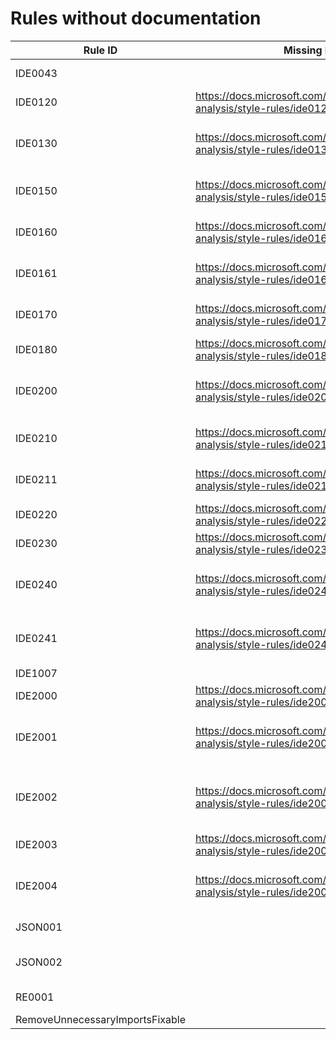 # Rules without documentation

Rule ID | Missing Help Link | Title |
--------|-------------------|-------|
IDE0043 |  | Invalid format string |
IDE0120 | <https://docs.microsoft.com/dotnet/fundamentals/code-analysis/style-rules/ide0120> | Simplify LINQ expression |
IDE0130 | <https://docs.microsoft.com/dotnet/fundamentals/code-analysis/style-rules/ide0130> | Namespace does not match folder structure |
IDE0150 | <https://docs.microsoft.com/dotnet/fundamentals/code-analysis/style-rules/ide0150> | Prefer 'null' check over type check |
IDE0160 | <https://docs.microsoft.com/dotnet/fundamentals/code-analysis/style-rules/ide0160> | Convert to block scoped namespace |
IDE0161 | <https://docs.microsoft.com/dotnet/fundamentals/code-analysis/style-rules/ide0161> | Convert to file-scoped namespace |
IDE0170 | <https://docs.microsoft.com/dotnet/fundamentals/code-analysis/style-rules/ide0170> | Property pattern can be simplified |
IDE0180 | <https://docs.microsoft.com/dotnet/fundamentals/code-analysis/style-rules/ide0180> | Use tuple to swap values |
IDE0200 | <https://docs.microsoft.com/dotnet/fundamentals/code-analysis/style-rules/ide0200> | Remove unnecessary lambda expression |
IDE0210 | <https://docs.microsoft.com/dotnet/fundamentals/code-analysis/style-rules/ide0210> | Convert to top-level statements |
IDE0211 | <https://docs.microsoft.com/dotnet/fundamentals/code-analysis/style-rules/ide0211> | Convert to 'Program.Main' style program |
IDE0220 | <https://docs.microsoft.com/dotnet/fundamentals/code-analysis/style-rules/ide0220> | Add explicit cast |
IDE0230 | <https://docs.microsoft.com/dotnet/fundamentals/code-analysis/style-rules/ide0230> | Use UTF-8 string literal |
IDE0240 | <https://docs.microsoft.com/dotnet/fundamentals/code-analysis/style-rules/ide0240> | Remove redundant nullable directive |
IDE0241 | <https://docs.microsoft.com/dotnet/fundamentals/code-analysis/style-rules/ide0241> | Remove unnecessary nullable directive |
IDE1007 |  |  |
IDE2000 | <https://docs.microsoft.com/dotnet/fundamentals/code-analysis/style-rules/ide2000> | C# |
IDE2001 | <https://docs.microsoft.com/dotnet/fundamentals/code-analysis/style-rules/ide2001> | Embedded statements must be on their own line |
IDE2002 | <https://docs.microsoft.com/dotnet/fundamentals/code-analysis/style-rules/ide2002> | Consecutive braces must not have blank line between them |
IDE2003 | <https://docs.microsoft.com/dotnet/fundamentals/code-analysis/style-rules/ide2003> | C# |
IDE2004 | <https://docs.microsoft.com/dotnet/fundamentals/code-analysis/style-rules/ide2004> | Blank line not allowed after constructor initializer colon |
JSON001 |  | Invalid JSON pattern |
JSON002 |  | Probable JSON string detected |
RE0001 |  | Invalid regex pattern |
RemoveUnnecessaryImportsFixable |  |  |
